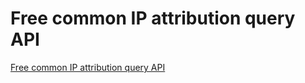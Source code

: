 # Free common IP attribution query API
[Free common IP attribution query API](https://aiwithcloud.com/2022/09/15/free_common_ip_attribution_query_api/)